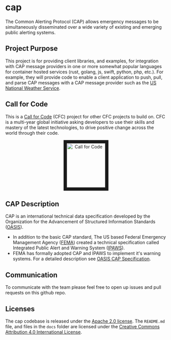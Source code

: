 # cap
The Common Alerting Protocol (CAP) allows emergency messages to be simultaneously disseminated over a wide variety of existing and emerging public alerting systems.

## Project Purpose
This project is for providing client libraries, and examples, for integration with CAP message providers in one or more somewhat popular languages for container hosted services (rust, golang, js, swift, python, php, etc.).
For example, they will provide code to enable a client application to push, pull, and parse CAP messages with a CAP message provider such as the [US National Weather Service](https://alerts.weather.gov/cap/).

## Call for Code
This is a [Call for Code](https://callforcode.org/) (CFC) project for other CFC projects to build on. CFC is a multi-year global initiative asking developers to use their skills and mastery of the latest technologies, to drive positive change across the world through their code.
<p align="center">
<a href="https://callforcode.org/"><img src="https://callforcode.org/wp-content/uploads/2018/05/Call_for_Code_logo_vector_toptype_color.png" alt="Call for Code" width="120" height="138" border="10"></a>
</p>

## CAP Description
CAP is an international technical data specification developed by the Organization for the Advancement of Structured Information Standards ([OASIS](https://www.oasis-open.org)).
* In addition to the basic CAP standard, The US based Federal Emergency Management Agency ([FEMA](https://www.fema.gov/)) created a technical specification called Integrated Public Alert and Warning System ([IPAWS](https://www.fema.gov/ipaws-components)).
* FEMA has formally adopted CAP and IPAWS to implement it's warning systems.
For a detailed description see [OASIS CAP Specification]( https://www.fema.gov/media-library/assets/documents/105521).

## Communication
To communicate with the team please feel free to open up issues and pull requests on this github repo.

## Licenses
The cap codebase is released under the [Apache 2.0 license](https://github.com/IBM/cap/LICENSE).
The `README.md` file, and files in the `docs` folder are licensed under the [Creative Commons Attribution 4.0 International License](https://creativecommons.org/licenses/by/4.0/).
